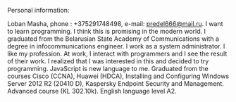 Personal information:

Loban Masha, phone : +375291748498, e-mail: predel666@mail.ru.
I want to learn programming. I think this is promising in the modern world. I graduated from the Belarusian State Academy of Communications with a degree in infocommunications engineer.
I work as a system administrator. I like my profession. At work, I interact with programmers and I see the result of their work. I realized that I was interested in this and decided to try programming. JavaScript is new language to me.
Graduated from the courses Cisco (CCNA), Huawei (HDCA), Installing and Configuring Windows Server 2012 R2 (20410 D), Kaspersky Endpoint Security and Management. Advanced course (KL 302.10k).
English language level A2.
